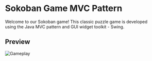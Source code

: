 # Sokoban Game MVC Pattern

Welcome to our Sokoban game! This classic puzzle game is developed using the Java MVC pattern and GUI widget toolkit - Swing.


## Preview 
![Gameplay](/uploads/7d1b6dca05d38cc1e0134c87900aaa12/image.png)



